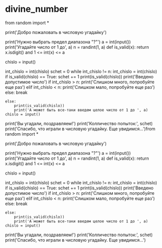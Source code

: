 # divine_number
from random import *

print('Добро пожаловать в числовую угадайку')

print('Нужно выбрать предел диапазона "?"')
a = int(input())
print('Угадайте число от 1 до', a)
n = randint(1, a)
def is_valid(x):
    return x.isdigit() and 1 <= int(x) <= a

chislo = input()

int_chislo = int(chislo)
schet = 0
while int_chislo != n:
    int_chislo = int(chislo)
    if is_valid(chislo) == True:
        schet += 1
        print(is_valid(chislo))
        print('Введено допустимое число')
        if int_chislo > n:
            print('Слишком много, попробуйте еще раз')
        elif int_chislo < n:
            print('Слишком мало, попробуйте еще раз')
        else:
            break

    else:
        print(is_valid(chislo))
        print('А может быть все-таки введем целое число от 1 до ', a)
    chislo = input()


print('Вы угадали, поздравляем!')
print('Колличество попыток:', schet)
print('Спасибо, что играли в числовую угадайку. Еще увидимся...')from random import *

print('Добро пожаловать в числовую угадайку')

print('Нужно выбрать предел диапазона "?"')
a = int(input())
print('Угадайте число от 1 до', a)
n = randint(1, a)
def is_valid(x):
    return x.isdigit() and 1 <= int(x) <= a

chislo = input()

int_chislo = int(chislo)
schet = 0
while int_chislo != n:
    int_chislo = int(chislo)
    if is_valid(chislo) == True:
        schet += 1
        print(is_valid(chislo))
        print('Введено допустимое число')
        if int_chislo > n:
            print('Слишком много, попробуйте еще раз')
        elif int_chislo < n:
            print('Слишком мало, попробуйте еще раз')
        else:
            break

    else:
        print(is_valid(chislo))
        print('А может быть все-таки введем целое число от 1 до ', a)
    chislo = input()


print('Вы угадали, поздравляем!')
print('Колличество попыток:', schet)
print('Спасибо, что играли в числовую угадайку. Еще увидимся...')
